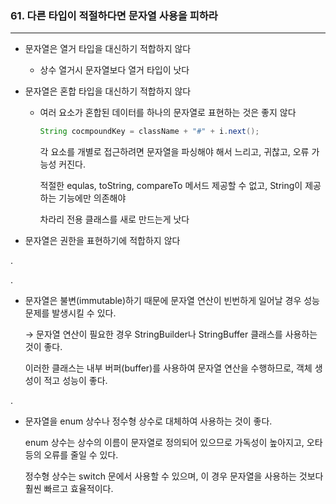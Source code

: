 
### 61. 다른 타입이 적절하다면 문자열 사용을 피하라

---

- 문자열은 열거 타입을 대신하기 적합하지 않다
    - 상수 열거시 문자열보다 열거 타입이 낫다
- 문자열은 혼합 타입을 대신하기 적합하지 않다
    - 여러 요소가 혼합된 데이터를 하나의 문자열로 표현하는 것은 좋지 않다
        
        ```java
        String cocmpoundKey = className + "#" + i.next();
        ```
        
        각 요소를 개별로 접근하려면 문자열을 파싱해야 해서 느리고, 귀찮고, 오류 가능성 커진다.
        
        적절한 equlas, toString, compareTo 메서드 제공할 수 없고, String이 제공하는 기능에만 의존해야
        
        차라리 전용 클래스를 새로 만드는게 낫다
        
- 문자열은 권한을 표현하기에 적합하지 않다

.


.


- 문자열은 불변(immutable)하기 때문에 문자열 연산이 빈번하게 일어날 경우 성능 문제를 발생시킬 수 있다.
    
    → 문자열 연산이 필요한 경우 StringBuilder나 StringBuffer 클래스를 사용하는 것이 좋다.
    
    이러한 클래스는 내부 버퍼(buffer)를 사용하여 문자열 연산을 수행하므로, 객체 생성이 적고 성능이 좋다.
    
    
.

- 문자열을 enum 상수나 정수형 상수로 대체하여 사용하는 것이 좋다.
    
    enum 상수는 상수의 이름이 문자열로 정의되어 있으므로 가독성이 높아지고, 오타 등의 오류를 줄일 수 있다.
    
    정수형 상수는 switch 문에서 사용할 수 있으며, 이 경우 문자열을 사용하는 것보다 훨씬 빠르고 효율적이다.
